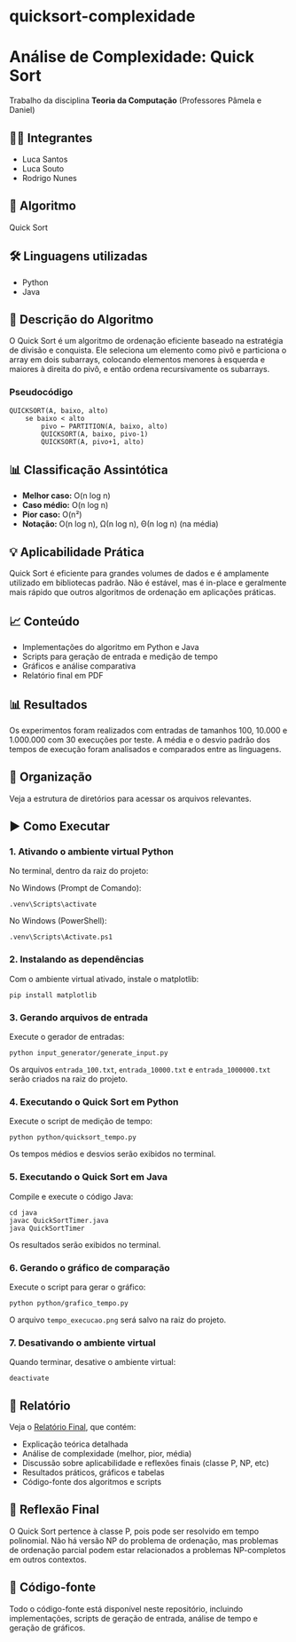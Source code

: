 # quicksort-complexidade

# Análise de Complexidade: Quick Sort

Trabalho da disciplina **Teoria da Computação** (Professores Pâmela e Daniel)

## 👨‍💻 Integrantes
- Luca Santos
- Luca Souto
- Rodrigo Nunes

## 📌 Algoritmo
Quick Sort

## 🛠 Linguagens utilizadas
- Python
- Java

## 📖 Descrição do Algoritmo
O Quick Sort é um algoritmo de ordenação eficiente baseado na estratégia de divisão e conquista. Ele seleciona um elemento como pivô e particiona o array em dois subarrays, colocando elementos menores à esquerda e maiores à direita do pivô, e então ordena recursivamente os subarrays.

### Pseudocódigo
```plaintext
QUICKSORT(A, baixo, alto)
    se baixo < alto
        pivo ← PARTITION(A, baixo, alto)
        QUICKSORT(A, baixo, pivo-1)
        QUICKSORT(A, pivo+1, alto)
```

## 📊 Classificação Assintótica
- **Melhor caso:** O(n log n)
- **Caso médio:** O(n log n)
- **Pior caso:** O(n²)
- **Notação:** O(n log n), Ω(n log n), Θ(n log n) (na média)

## 💡 Aplicabilidade Prática
Quick Sort é eficiente para grandes volumes de dados e é amplamente utilizado em bibliotecas padrão. Não é estável, mas é in-place e geralmente mais rápido que outros algoritmos de ordenação em aplicações práticas.

## 📈 Conteúdo
- Implementações do algoritmo em Python e Java
- Scripts para geração de entrada e medição de tempo
- Gráficos e análise comparativa
- Relatório final em PDF

## 📊 Resultados
Os experimentos foram realizados com entradas de tamanhos 100, 10.000 e 1.000.000 com 30 execuções por teste. A média e o desvio padrão dos tempos de execução foram analisados e comparados entre as linguagens.

## 📂 Organização
Veja a estrutura de diretórios para acessar os arquivos relevantes.

## ▶️ Como Executar

### 1. Ativando o ambiente virtual Python

No terminal, dentro da raiz do projeto:

No Windows (Prompt de Comando):
```
.venv\Scripts\activate
```
No Windows (PowerShell):
```
.venv\Scripts\Activate.ps1
```

### 2. Instalando as dependências

Com o ambiente virtual ativado, instale o matplotlib:
```
pip install matplotlib
```

### 3. Gerando arquivos de entrada

Execute o gerador de entradas:
```
python input_generator/generate_input.py
```
Os arquivos `entrada_100.txt`, `entrada_10000.txt` e `entrada_1000000.txt` serão criados na raiz do projeto.

### 4. Executando o Quick Sort em Python

Execute o script de medição de tempo:
```
python python/quicksort_tempo.py
```
Os tempos médios e desvios serão exibidos no terminal.

### 5. Executando o Quick Sort em Java

Compile e execute o código Java:
```
cd java
javac QuickSortTimer.java
java QuickSortTimer
```
Os resultados serão exibidos no terminal.

### 6. Gerando o gráfico de comparação

Execute o script para gerar o gráfico:
```
python python/grafico_tempo.py
```
O arquivo `tempo_execucao.png` será salvo na raiz do projeto.

### 7. Desativando o ambiente virtual

Quando terminar, desative o ambiente virtual:
```
deactivate
```

## 📎 Relatório
Veja o [Relatório Final](Relatorio_QuickSort_Entrega2.pdf), que contém:
- Explicação teórica detalhada
- Análise de complexidade (melhor, pior, média)
- Discussão sobre aplicabilidade e reflexões finais (classe P, NP, etc)
- Resultados práticos, gráficos e tabelas
- Código-fonte dos algoritmos e scripts

## 🧠 Reflexão Final
O Quick Sort pertence à classe P, pois pode ser resolvido em tempo polinomial. Não há versão NP do problema de ordenação, mas problemas de ordenação parcial podem estar relacionados a problemas NP-completos em outros contextos.

## 📁 Código-fonte
Todo o código-fonte está disponível neste repositório, incluindo implementações, scripts de geração de entrada, análise de tempo e geração de gráficos.
